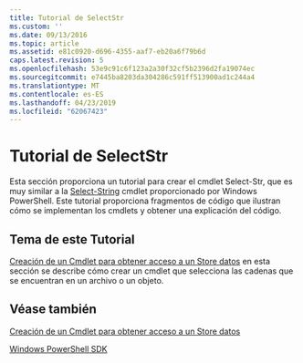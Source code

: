 ```yaml
---
title: Tutorial de SelectStr
ms.custom: ''
ms.date: 09/13/2016
ms.topic: article
ms.assetid: e81c0920-d696-4355-aaf7-eb20a6f79b6d
caps.latest.revision: 5
ms.openlocfilehash: 53e9c91c6f123a2a30f32cf5b2396d2fa19074ec
ms.sourcegitcommit: e7445ba8203da304286c591ff513900ad1c244a4
ms.translationtype: MT
ms.contentlocale: es-ES
ms.lasthandoff: 04/23/2019
ms.locfileid: "62067423"
---
```

# <a name="selectstr-tutorial"></a>Tutorial de SelectStr

Esta sección proporciona un tutorial para crear el cmdlet Select-Str, que es muy similar a la [Select-String](/powershell/module/microsoft.powershell.utility/select-string) cmdlet proporcionado por Windows PowerShell. Este tutorial proporciona fragmentos de código que ilustran cómo se implementan los cmdlets y obtener una explicación del código.

## <a name="topic-in-this-tutorial"></a>Tema de este Tutorial

[Creación de un Cmdlet para obtener acceso a un Store datos](./creating-a-cmdlet-to-access-a-data-store.md) en esta sección se describe cómo crear un cmdlet que selecciona las cadenas que se encuentran en un archivo o un objeto.

## <a name="see-also"></a>Véase también

[Creación de un Cmdlet para obtener acceso a un Store datos](./creating-a-cmdlet-to-access-a-data-store.md)

[Windows PowerShell SDK](../windows-powershell-reference.md)
